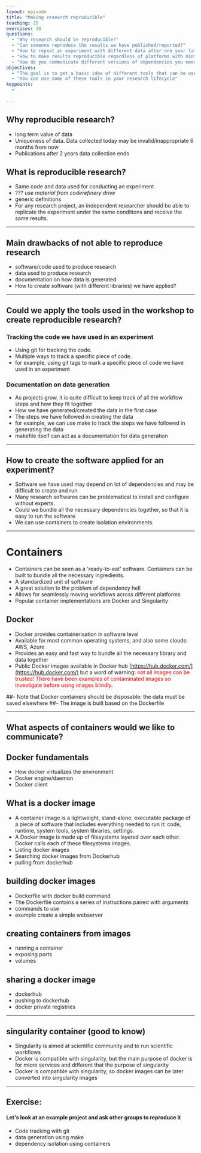 ```yaml
---
layout: episode
title: "Making research reproducible"
teaching: 15
exercises: 30
questions:
  - "Why research should be reproducible?"
  - "Can someone reproduce the results we have published/reported?"
  - "How to repeat an experiment with different data after one year later?"
  - "How to make results reproducible regardless of platforms with minimal effort?"
  - "How do you communicate different versions of dependencies you need?"
objectives:
  - "The goal is to get a basic idea of different tools that can be used to make research reproducible"
  - "You can use some of these tools in your research lifecycle"
keypoints:
  -
 
---
```


## Why reproducible research?
   - long term value of data
   - Uniqueness of data. Data collected today may be invalid/inappropriate 6 months
     from now
   - Publications after 2 years data collection ends  
   
## What is reproducible research?

- Same code and data used for conducting an experiment
- ??? _use material from coderefinery drive_
- generic definitions
- For any research project, an independent researcher should be able to replicate the experiment under the same conditions and receive the same results.

---

## Main drawbacks of not able to reproduce research 
- software/code used to produce research
- data used to produce research
- documentation on how data is generated
- How to create software (with different libraries) we have applied?

---
## Could we apply the tools used in the workshop to create reproducible research?

### Tracking the code we have used in an experiment

- Using git for tracking the code. 
- Multiple ways to track a specific piece of code.
- for example, using git tags to mark a specific piece of code we have used in an experiment

### Documentation on data generation  

- As projects grow, it is quite difficult to keep track of all the workflow steps and how they fit together
- How we have generated/created the data in the first case
- The steps we have followed in creating the data
- for example, we can use make to track the steps we have followed in generating the data
- makefile itself can act as a documentation for data generation

---

## How to create the software applied for an experiment?
- Software we have used may depend on lot of dependencies and may be difficult to create and run
- Many research softwares can be problematical to install and configure without experts. 
- Could we bundle all the necessary dependencies together, so that it is easy to run the software
- We can use containers to create isolation environments.

---

# Containers

- Containers can be seen as a 'ready-to-eat' software. Containers can be built to bundle all the necessary ingredients.
- A standardized unit of software
- A great solution to the problem of dependency hell
- Allows for seamlessly moving workflows across different platforms
- Popular container implementations are Docker and Singularity

## Docker
- Docker provides containerisation in software level
- Available for most common operating systems, and also some clouds: AWS, Azure
- Provides an easy and fast way to bundle all the necessary library and data together
- Public Docker images available in Docker hub [https://hub.docker.com/](https://hub.docker.com/) but a word of warning: <span style="color: red">not all images can be trusted! There have been examples of contaminated images so investigate before using images blindly</span>.

##- Note that Docker containers should be disposable: the data must be saved elsewhere
##- The image is built based on the Dockerfile

---

## What aspects of containers would we like to communicate?


## Docker fundamentals
- How docker virtualizes the environment
- Docker engine/daemon
- Docker client

## What is a docker image
- A container image is a lightweight, stand-alone, executable package of a piece of software that includes everything needed to run it: code, runtime, system tools, system libraries, settings.
- A Docker image is made up of filesystems layered over each other. Docker calls each of these filesystems images.
- Listing docker images
- Searching docker images from Dockerhub
- pulling from dockerhub

## building docker images
- Dockerfile with docker build command
- The Dockerfile contains a series of instructions paired with arguments
- commands to use
- example create a simple webserver

## creating containers from images
- running a container
- exposing ports
- volumes

## sharing a docker image
- dockerhub
- pushing to dockerhub
- docker private registries

---
## singularity container (good to know)
- Singularity is aimed at scientific community and to run scientific workflows
- Docker is compatible with singularity, but the main purpose of docker is for micro services and different that the purpose of singularity
- Docker is compatible with singularity, so docker images can be later converted into singularity images

---
## Exercise:

#### Let's look at an example project and ask other groups to reproduce it

- Code tracking with git
- data generation using make
- dependency isolation using containers
